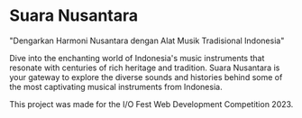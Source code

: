 # Suara Nusantara
"Dengarkan Harmoni Nusantara dengan Alat Musik Tradisional Indonesia"

Dive into the enchanting world of Indonesia's music instruments that resonate with centuries of rich heritage and tradition. Suara Nusantara is your gateway to explore the diverse sounds and histories behind some of the most captivating musical instruments from Indonesia.

This project was made for the I/O Fest Web Development Competition 2023.
